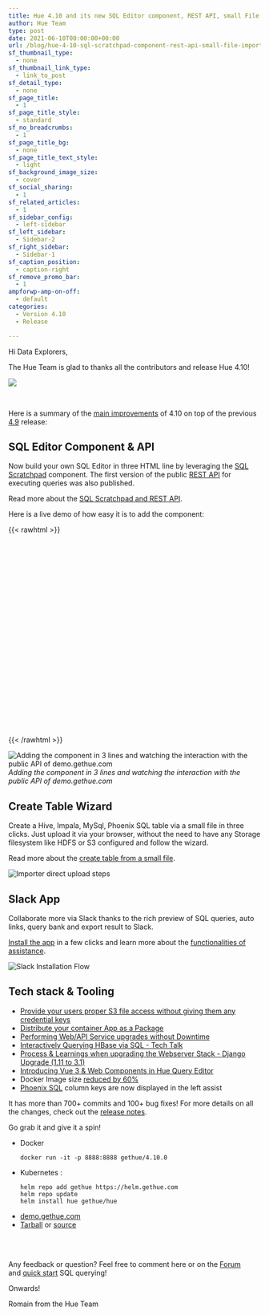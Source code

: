 ```yaml
---
title: Hue 4.10 and its new SQL Editor component, REST API, small File Importer and Slack App are out!
author: Hue Team
type: post
date: 2021-06-10T00:00:00+00:00
url: /blog/hue-4-10-sql-scratchpad-component-rest-api-small-file-importer-slack-app/
sf_thumbnail_type:
  - none
sf_thumbnail_link_type:
  - link_to_post
sf_detail_type:
  - none
sf_page_title:
  - 1
sf_page_title_style:
  - standard
sf_no_breadcrumbs:
  - 1
sf_page_title_bg:
  - none
sf_page_title_text_style:
  - light
sf_background_image_size:
  - cover
sf_social_sharing:
  - 1
sf_related_articles:
  - 1
sf_sidebar_config:
  - left-sidebar
sf_left_sidebar:
  - Sidebar-2
sf_right_sidebar:
  - Sidebar-1
sf_caption_position:
  - caption-right
sf_remove_promo_bar:
  - 1
ampforwp-amp-on-off:
  - default
categories:
  - Version 4.10
  - Release

---
```

Hi Data Explorers,

The Hue Team is glad to thanks all the contributors and release Hue 4.10!

<a href="https://cdn.gethue.com/uploads/2021/02/hue-4.9.png">
  <img src="https://cdn.gethue.com/uploads/2021/02/hue-4.9.png" />
</a>

&nbsp;

Here is a summary of the [main improvements](/categories/version-4.10/) of 4.10 on top of the previous [4.9](/blog/hue-4-9-sql-dialects-phoenix-dasksql-flink-components/) release:


## SQL Editor Component & API
Now build your own SQL Editor in three HTML line by leveraging the [SQL Scratchpad](https://docs.gethue.com/developer/components/scratchpad/) component. The first version of the public [REST API](https://docs.gethue.com/developer/api/rest/) for executing queries was also published.

Read more about the [SQL Scratchpad and REST API](https://gethue.com/blog/2021-05-29-create-own-sql-editor-via-webcomponent-and-public-api/).

Here is a live demo of how easy it is to add the component:

{{< rawhtml >}}
<p>
  <div style="position: absolute; height: 10%; width: 100%">
    <sql-scratchpad api-url="https://demo.gethue.com" username="demo" password="demo" dialect="mysql" />
  </div>

  <script type="text/javascript" src="https://unpkg.com/gethue/lib/components/SqlScratchpadWebComponent.js"></script>

  <br><br><br><br><br><br><br><br><br><br><br><br><br><br><br><br><br><br><br><br><br><br>
</p>
{{< /rawhtml >}}

![Adding the component in 3 lines and watching the interaction with the public API of demo.gethue.com](https://cdn-images-1.medium.com/max/2356/1*yXRjYQN_eRUimzlXPl5SwQ.gif)*Adding the component in 3 lines and watching the interaction with the public API of demo.gethue.com*

## Create Table Wizard

Create a Hive, Impala, MySql, Phoenix SQL table via a small file in three clicks. Just upload it via your browser, without the need to have any Storage filesystem like HDFS or S3 configured and follow the wizard.

Read more about the [create table from a small file](https://gethue.com/blog/2021-05-26-improved-hue-importer-select-a-file-choose-a-dialect-create-a-table/).

![Importer direct upload steps](https://cdn.gethue.com/uploads/2021/05/Importer_direct_upload_steps.gif)

## Slack App
Collaborate more via Slack thanks to the rich preview of SQL queries, auto links, query bank and export result to Slack.

[Install the app](/blog/2021-05-18-installing-hue-slack-app-in-three-simple-steps/) in a few clicks and learn more about the [functionalities of assistance](https://docs.gethue.com/user/concept/#slack).

![Slack Installation Flow](https://cdn.gethue.com/uploads/2021/05/slack-install.gif)

## Tech stack & Tooling

- [Provide your users proper S3 file access without giving them any credential keys](https://gethue.com/blog/2021-04-23-s3-file-access-without-any-credentials-and-signed-urls/)
- [Distribute your container App as a Package](https://gethue.com/blog/2021-04-19-publish-kubernetes-container-application-via-package-with-helm/)
- [Performing Web/API Service upgrades without Downtime](https://gethue.com/blog/2021-03-06-web-api-service-upgrade-no-downtime-kubernetes-rollout/)
- [Interactively Querying HBase via SQL - Tech Talk](https://gethue.com/blog/2021-04-05-interactively-querying-hbase-via-sql-tech-talk/)
- [Process & Learnings when upgrading the Webserver Stack - Django Upgrade (1.11 to 3.1)](https://gethue.com/blog/2021-03-09-process-and-learnings-when-upgrading-the-webserver-stack-django-upgrade-1-to-3/)
- [Introducing Vue 3 & Web Components in Hue Query Editor](https://gethue.com/blog/vue3-build-cli-options-composition-api-template-web-components-hue/)
- Docker Image size [reduced by 60%](https://github.com/cloudera/hue/pull/2129)
- [Phoenix SQL](/sql-querying-apache-hbase-with-apache-phoenix/) column keys are now displayed in the left assist


It has more than 700+ commits and 100+ bug fixes! For more details on all the changes, check out the [release notes](https://docs.gethue.com/releases/release-notes-4.10.0/).

Go grab it and give it a spin!

* Docker
    ```
    docker run -it -p 8888:8888 gethue/4.10.0
    ```
* Kubernetes :
    ```
    helm repo add gethue https://helm.gethue.com
    helm repo update
    helm install hue gethue/hue
    ```
* [demo.gethue.com](demo.gethue.com)
* [Tarball](https://cdn.gethue.com/downloads/hue-4.10.0.tgz) or [source](https://github.com/cloudera/hue/archive/release-4.10.0.zip)

</br>
</br>

Any feedback or question? Feel free to comment here or on the <a href="https://discourse.gethue.com/">Forum</a> and <a href="https://docs.gethue.com/quickstart/">quick start</a> SQL querying!


Onwards!

Romain from the Hue Team

